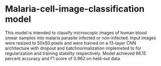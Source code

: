 # Malaria-cell-image-classification model
This model is intended to classify microscopic images of human blood smear samples into malaria parasite infected or non-infected.
Input images were resized to 50x50 pixels and were trained on a 13-layer CNN architecture with dropout and batchnormalization implemeted to for regularization and training stability respectively.
Model achieved 96.15 percent accuracy and F1 score of 0.962 on held-out data
